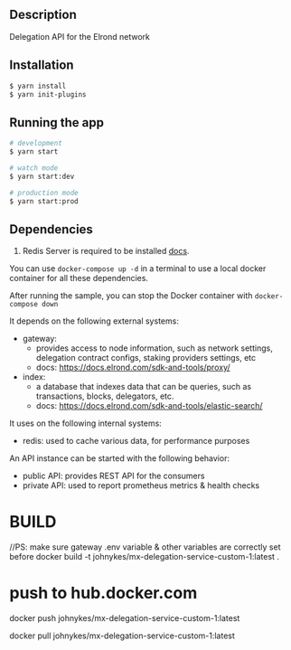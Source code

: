 
## Description

Delegation API for the Elrond network


## Installation

```bash
$ yarn install
$ yarn init-plugins
```

## Running the app

```bash
# development
$ yarn start

# watch mode
$ yarn start:dev

# production mode
$ yarn start:prod
```

## Dependencies
1. Redis Server is required to be installed [docs](https://redis.io/).

You can use `docker-compose up -d` in a terminal to use a local docker container for all these dependencies.

After running the sample, you can stop the Docker container with `docker-compose down`

It depends on the following external systems:
- gateway:
    - provides access to node information, such as network settings, delegation contract configs, staking providers settings, etc
    - docs: https://docs.elrond.com/sdk-and-tools/proxy/
- index:
    - a database that indexes data that can be queries, such as transactions, blocks, delegators, etc.
    - docs: https://docs.elrond.com/sdk-and-tools/elastic-search/

It uses on the following internal systems:
- redis: used to cache various data, for performance purposes
  
An API instance can be started with the following behavior:
- public API: provides REST API for the consumers
- private API: used to report prometheus metrics & health checks


# BUILD
//PS: make sure gateway .env variable & other variables are correctly set before
docker build -t johnykes/mx-delegation-service-custom-1:latest .

# push to hub.docker.com
docker push johnykes/mx-delegation-service-custom-1:latest


docker pull johnykes/mx-delegation-service-custom-1:latest